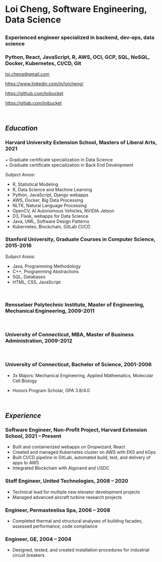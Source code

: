 # **Loi Cheng, Software Engineering, Data Science**

##

### **Experienced engineer specialized in backend, dev-ops, data science**

### **Python, React, JavaScript, R, AWS, OCI, GCP, SQL, NoSQL, Docker, Kubernetes, CI/CD, Git**

loi.cheng@gmail.com

https://www.linkedin.com/in/loicheng/

https://github.com/loibucket

https://gitlab.com/loibucket

<br>

## _Education_

### **Harvard University Extension School, Masters of Liberal Arts, 2021**

\+ Graduate certificate specialization in Data Science\
\+ Graduate certificate specialization in Back End Development

_Subject Areas:_

- R, Statistical Modeling
- R, Data Science and Machine Learning
- Python, JavaScript, Django webapps
- AWS, Docker, Big Data Processing
- NLTK, Natural Language Processing
- OpenCV, AI Autonomous Vehicles, NVIDIA Jetson
- D3, Flask, webapps for Data Science
- Java, UML, Software Design Patterns
- Kubernetes, Blockchain, GitLab CI/CD

### **Stanford University, Graduate Courses in Computer Science, 2015-2016** 

_Subject Areas:_

- Java, Programming Methodology
- C++, Programming Abstractions
- SQL, Databases
- HTML, CSS, JavaScript

<br>

### **Rensselaer Polytechnic Institute, Master of Engineering, Mechanical Engineering, 2009-2011**

<br>

### **University of Connecticut, MBA, Master of Business Administration, 2009-2012**

<br>

### **University of Connecticut, Bachelor of Science, 2001-2006**

- 3x Majors: Mechanical Engineering, Applied Mathematics, Molecular Cell Biology
- Honors Program Scholar, GPA 3.8/4.0

  <br>

## _Experience_

### **Software Engineer, Non-Profit Project, Harvard Extension School, 2021 – Present**

- Built and containerized webapps on Dropwizard, React
- Created and managed Kubernetes cluster on AWS with EKS and kOps
- Built CI/CD pipeline in GitLab, automated build, test, and delivery of apps to AWS
- Integrated Blockchain with Algorand and USDC

### **Staff Engineer, United Technologies, 2008 – 2020**

- Technical lead for multiple new elevator development projects
- Managed advanced aircraft turbine research projects

### **Engineer, Permasteelisa Spa, 2006 – 2008**

- Completed thermal and structural analyses of building facades, assessed performance, code compliance

### **Engineer, GE, 2004 – 2004**

- Designed, tested, and created installation procedures for industrial circuit breakers
